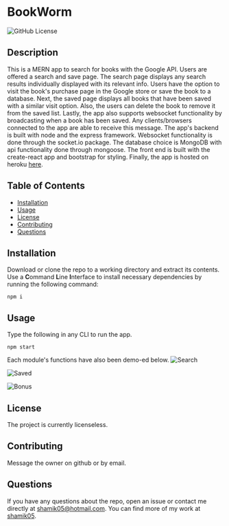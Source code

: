 # BookWorm
![GitHub License](https://img.shields.io/badge/License-None-blue)
## Description
This is a MERN app to search for books with the Google API. Users are offered a search and save page. The search page displays any search results individually displayed with its relevant info. Users have the option to visit the book's purchase page in the Google store or save the book to a database. Next, the saved page displays all books that have been saved with a similar visit option. Also, the users can delete the book to remove it from the saved list. Lastly, the app also supports websocket functionality by broadcasting when a book has been saved. Any clients/browsers connected to the app are able to receive this message. The app's backend is built with node and the express framework. Websocket functionality is done through the socket.io package. The database choice is MongoDB with api functionality done through mongoose. The front end is built with the create-react app and bootstrap for styling. Finally, the app is hosted on heroku [here]().
## Table of Contents
* [Installation](#Installation)
* [Usage](#Usage)
* [License](#License)
* [Contributing](#Contributing)
* [Questions](#Questions)
## Installation
Download or clone the repo to a working directory and extract its contents. Use a **C**ommand **L**ine **I**nterface to install necessary dependencies by running the following command:
```
npm i
```
## Usage 
Type the following in any CLI to run the app. 
```
npm start
```
Each module's functions have also been demo-ed below.
![Search](assets/search.gif)


![Saved](assets/saved.gif)


![Bonus](assets/bonus.gif)
## License 
The project is currently licenseless.
## Contributing
Message the owner on github or by email.
## Questions 
If you have any questions about the repo, open an issue or contact me directly at shamik05@hotmail.com. You can find more of my work at [shamik05](https://github.com/shamik05/).